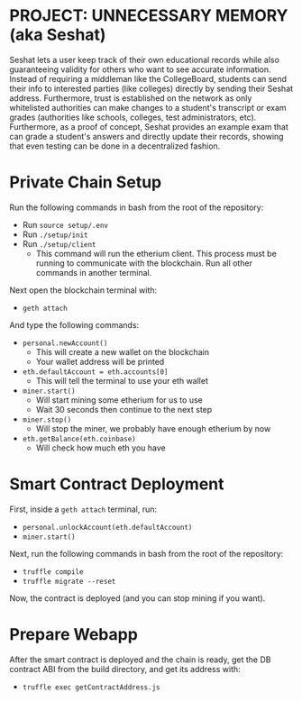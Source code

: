 # PROJECT: UNNECESSARY MEMORY (aka Seshat)
Seshat lets a user keep track of their own educational records while also guaranteeing validity for others who want to see accurate information. Instead of requiring a middleman like the CollegeBoard, students can send their info to interested parties (like colleges) directly by sending their Seshat address. Furthermore, trust is established on the network as only whitelisted authorities can make changes to a student's transcript or exam grades (authorities like schools, colleges, test administrators, etc). Furthermore, as a proof of concept, Seshat provides an example exam that can grade a student's answers and directly update their records, showing that even testing can be done in a decentralized fashion.

# Private Chain Setup
Run the following commands in bash from the root of the repository:

- Run `source setup/.env`
- Run `./setup/init`
- Run `./setup/client`
    - This command will run the etherium client. This process must be running
      to communicate with the blockchain. Run all other commands in another
      terminal.

Next open the blockchain terminal with:

- `geth attach`

And type the following commands:

- `personal.newAccount()`
    - This will create a new wallet on the blockchain
    - Your wallet address will be printed
- `eth.defaultAccount = eth.accounts[0]`
    - This will tell the terminal to use your eth wallet
- `miner.start()`
    - Will start mining some etherium for us to use
    - Wait 30 seconds then continue to the next step
- `miner.stop()`
    - Will stop the miner, we probably have enough etherium by now
- `eth.getBalance(eth.coinbase)`
    - Will check how much eth you have

# Smart Contract Deployment
First, inside a `geth attach` terminal, run:

- `personal.unlockAccount(eth.defaultAccount)`
- `miner.start()`

Next, run the following commands in bash from the root of the repository:

- `truffle compile`
- `truffle migrate --reset`

Now, the contract is deployed (and you can stop mining if you want).

# Prepare Webapp
After the smart contract is deployed and the chain is ready, get the DB contract ABI
from the build directory, and get its address with:

- `truffle exec getContractAddress.js`
